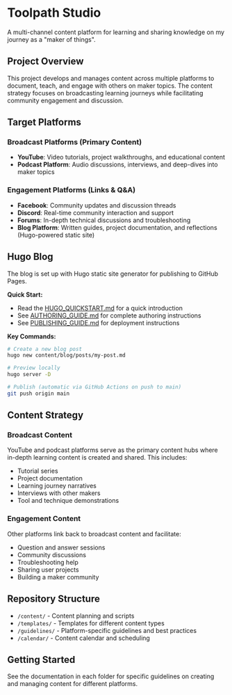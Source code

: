 # Toolpath Studio

A multi-channel content platform for learning and sharing knowledge on my journey as a "maker of things".

## Project Overview

This project develops and manages content across multiple platforms to document, teach, and engage with others on maker topics. The content strategy focuses on broadcasting learning journeys while facilitating community engagement and discussion.

## Target Platforms

### Broadcast Platforms (Primary Content)
- **YouTube**: Video tutorials, project walkthroughs, and educational content
- **Podcast Platform**: Audio discussions, interviews, and deep-dives into maker topics

### Engagement Platforms (Links & Q&A)
- **Facebook**: Community updates and discussion threads
- **Discord**: Real-time community interaction and support
- **Forums**: In-depth technical discussions and troubleshooting
- **Blog Platform**: Written guides, project documentation, and reflections (Hugo-powered static site)

## Hugo Blog

The blog is set up with Hugo static site generator for publishing to GitHub Pages. 

**Quick Start:**
- Read the [HUGO_QUICKSTART.md](HUGO_QUICKSTART.md) for a quick introduction
- See [AUTHORING_GUIDE.md](AUTHORING_GUIDE.md) for complete authoring instructions
- See [PUBLISHING_GUIDE.md](PUBLISHING_GUIDE.md) for deployment instructions

**Key Commands:**
```bash
# Create a new blog post
hugo new content/blog/posts/my-post.md

# Preview locally
hugo server -D

# Publish (automatic via GitHub Actions on push to main)
git push origin main
```

## Content Strategy

### Broadcast Content
YouTube and podcast platforms serve as the primary content hubs where in-depth learning content is created and shared. This includes:
- Tutorial series
- Project documentation
- Learning journey narratives
- Interviews with other makers
- Tool and technique demonstrations

### Engagement Content
Other platforms link back to broadcast content and facilitate:
- Question and answer sessions
- Community discussions
- Troubleshooting help
- Sharing user projects
- Building a maker community

## Repository Structure

- `/content/` - Content planning and scripts
- `/templates/` - Templates for different content types
- `/guidelines/` - Platform-specific guidelines and best practices
- `/calendar/` - Content calendar and scheduling

## Getting Started

See the documentation in each folder for specific guidelines on creating and managing content for different platforms.
